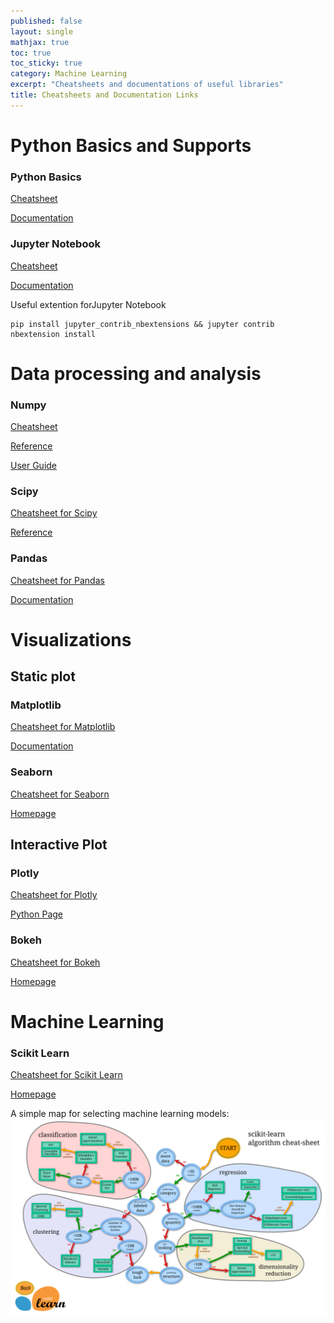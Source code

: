 ```yaml
---
published: false
layout: single
mathjax: true
toc: true
toc_sticky: true
category: Machine Learning
excerpt: "Cheatsheets and documentations of useful libraries"
title: Cheatsheets and Documentation Links
---
```


# Python Basics and Supports

### Python Basics
[Cheatsheet](/images/cheat_sheet/dataCamp/python_basics.pdf)

[Documentation](https://www.python.org/doc/)

### Jupyter Notebook
[Cheatsheet](/images/cheat_sheet/dataCamp/Jupyter_Notebook.pdf)

[Documentation](https://jupyter-notebook.readthedocs.io/en/stable/)

Useful extention forJupyter Notebook
```
pip install jupyter_contrib_nbextensions && jupyter contrib nbextension install
```

# Data processing and analysis

### Numpy
[Cheatsheet](/images/cheat_sheet/dataCamp/NumPy_Basics.pdf)

[Reference](https://docs.scipy.org/doc/numpy/reference/)

[User Guide](https://docs.scipy.org/doc/numpy/user/)

### Scipy
[Cheatsheet for Scipy](/images/cheat_sheet/dataCamp/SciPy_Linear_Algebra.pdf)

[Reference](https://docs.scipy.org/doc/scipy/reference/)


### Pandas
[Cheatsheet for Pandas](/images/cheat_sheet/dataCamp/Pandas_Basics.pdf)

[Documentation](https://pandas.pydata.org/pandas-docs/stable/)

# Visualizations

## Static plot

### Matplotlib
[Cheatsheet for Matplotlib](/images/cheat_sheet/dataCamp/Matplotlib.pdf)

[Documentation](https://matplotlib.org/contents.html#)

### Seaborn
[Cheatsheet for Seaborn](/images/cheat_sheet/dataCamp/Seaborn.pdf)

[Homepage](https://seaborn.pydata.org/)

## Interactive Plot

### Plotly
[Cheatsheet for Plotly](/images/cheat_sheet/cheat_sheet_Plotly.pdf)

[Python Page](https://plot.ly/python/)


### Bokeh
[Cheatsheet for Bokeh](/images/cheat_sheet/dataCamp/Bokeh.pdf)

[Homepage](https://bokeh.pydata.org/en/latest/)

# Machine Learning

### Scikit Learn
[Cheatsheet for Scikit Learn](/images/cheat_sheet/dataCamp/Scikit_Learn.pdf)

[Homepage](https://scikit-learn.org/stable/documentation.html)

A simple map for selecting machine learning models:
![scikit_learn_map](/images/cheat_sheet/Scikit_learn_map.png)


